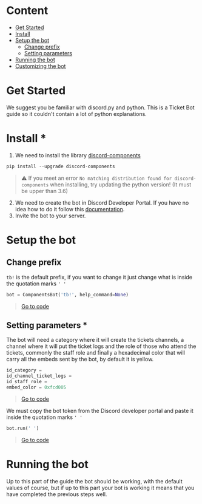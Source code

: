 # Content
* [Get Started]()
* [Install]()
* [Setup the bot]()
  - [Change prefix]()
  - [Setting parameters]()
* [Running the bot]()
* [Customizing the bot]()


# Get Started
We suggest you be familiar with discord.py and python. This is a Ticket Bot guide so it couldn't contain a lot of python explanations.

# Install *
1. We need to install the library [discord-components](https://devkiki7000.gitbook.io/discord-components/)

```py
pip install --upgrade discord-components
```

> ⚠️ If you meet an error `No matching distribution found for discord-components` when installing, try updating the python version! (It must be upper than 3.6)

2. We need to create the bot in Discord Developer Portal. If you have no idea how to do it follow this [documentation](https://discord.com/developers/docs/getting-started#creating-an-app).
3. Invite the bot to your server.

# Setup the bot

## Change prefix 

`tb!` is the default prefix, if you want to change it just change what is inside the quotation marks `' '`

```py
bot = ComponentsBot('tb!', help_command=None)
```
> [Go to code](https://github.com/astrxnomo/discord-ticket-bot-py/blob/a74c6c23be90d7356b197e441ed3bf3944344635/main.py#L9)

## Setting parameters *
The bot will need a category where it will create the tickets channels, a channel where it will put the ticket logs and the role of those who attend the tickets, commonly the staff role and finally a hexadecimal color that will carry all the embeds sent by the bot, by default it is yellow.

```py
id_category =
id_channel_ticket_logs =
id_staff_role =
embed_color = 0xfcd005 
```
> [Go to code]()


We must copy the bot token from the Discord developer portal and paste it inside the quotation marks `' '`
```py
bot.run(' ')
```
> [Go to code]() 

# Running the bot

Up to this part of the guide the bot should be working, with the default values of course, but if up to this part your bot is working it means that you have completed the previous steps well.

## 
